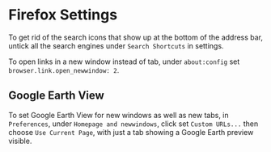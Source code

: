 # Firefox Settings

To get rid of the search icons that show up at the bottom of the address bar, untick all the search engines under `Search Shortcuts` in settings.

To open links in a new window instead of tab, under `about:config` set `browser.link.open_newwindow: 2`.

## Google Earth View

To set Google Earth View for new windows as well as new tabs, in `Preferences`, under `Homepage and newwindows`, click set `Custom URLs...` then choose `Use Current Page`, with just a tab showing a Google Earth preview visible.
